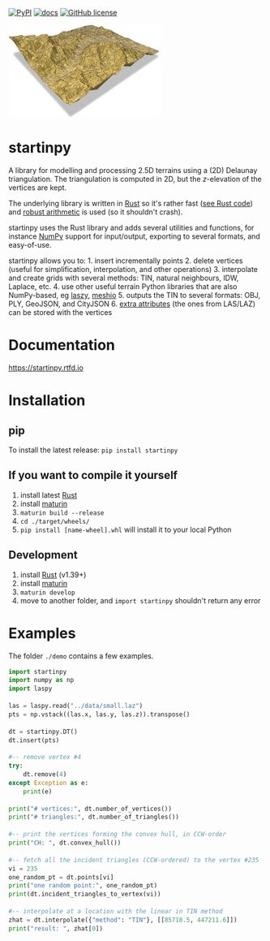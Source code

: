
[![PyPI](https://img.shields.io/pypi/v/startinpy?style=for-the-badge)](https://pypi.org/project/startinpy/) [![docs](https://img.shields.io/badge/docs-startinpy.rtfd.io-brightgreen?style=for-the-badge)](https://startinpy.rtfd.io/) [![GitHub license](https://img.shields.io/github/license/hugoledoux/startinpy?style=for-the-badge)](https://github.com/hugoledoux/startinpy/blob/master/LICENSE) 



<img src="docs/figs/polyscope.jpg" width="300">

startinpy
=========

A library for modelling and processing 2.5D terrains using a (2D) Delaunay triangulation. 
The triangulation is computed in 2D, but the *z*-elevation of the vertices are kept.

The underlying library is written in [Rust](https://www.rust-lang.org/) so it's rather fast ([see Rust code](https://github.com/hugoledoux/startin)) and [robust arithmetic](https://crates.io/crates/robust) is used (so it shouldn't crash).

startinpy uses the Rust library and adds several utilities and functions, for instance [NumPy](https://numpy.org/) support for input/output, exporting to several formats, and easy-of-use.

startinpy allows you to:
    1. insert incrementally points
    2. delete vertices (useful for simplification, interpolation, and other operations)
    3. interpolate and create grids with several methods: TIN, natural neighbours, IDW, Laplace, etc.
    4. use other useful terrain Python libraries that are also NumPy-based, eg [laszy](https://laspy.readthedocs.io), [meshio](https://github.com/nschloe/meshio)
    5. outputs the TIN to several formats: OBJ, PLY, GeoJSON, and CityJSON
    6. [extra attributes](attributes) (the ones from LAS/LAZ) can be stored with the vertices


Documentation
=============

https://startinpy.rtfd.io


Installation
============

pip
---

To install the latest release: `pip install startinpy`


If you want to compile it yourself
----------------------------------

1. install latest [Rust](https://www.rust-lang.org/)
2. install [maturin](https://github.com/PyO3/maturin)
3. `maturin build --release`
4. `cd ./target/wheels/`
5. `pip install [name-wheel].whl` will install it to your local Python

Development
-----------

  1. install [Rust](https://www.rust-lang.org/) (v1.39+)
  2. install [maturin](https://github.com/PyO3/maturin) 
  3. `maturin develop`
  4. move to another folder, and `import startinpy` shouldn't return any error




Examples
========

The folder `./demo` contains a few examples.

```python
import startinpy
import numpy as np
import laspy

las = laspy.read("../data/small.laz")
pts = np.vstack((las.x, las.y, las.z)).transpose()

dt = startinpy.DT()
dt.insert(pts)

#-- remove vertex #4
try:
    dt.remove(4)
except Exception as e:
    print(e)

print("# vertices:", dt.number_of_vertices())
print("# triangles:", dt.number_of_triangles())

#-- print the vertices forming the convex hull, in CCW-order
print("CH: ", dt.convex_hull())

#-- fetch all the incident triangles (CCW-ordered) to the vertex #235
vi = 235
one_random_pt = dt.points[vi]
print("one random point:", one_random_pt)
print(dt.incident_triangles_to_vertex(vi))

#-- interpolate at a location with the linear in TIN method
zhat = dt.interpolate({"method": "TIN"}, [[85718.5, 447211.6]])
print("result: ", zhat[0])
```